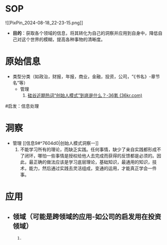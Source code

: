 # SOP

![[PixPin_2024-08-18_22-23-15.png]]

- **目的**：获取各个领域的信息，将其转化为自己的洞察并应用到自身中，降低自己对这个世界的模糊，提高各种事物的清晰度。

# 原始信息

- 类型分类（如政治，财报，年报，商业，金融，投资，公司，“《书名》-章节名”等）
	- 管理
		1. [硅谷近期热词“创始人模式”到底是什么？-36氪 (36kr.com)](https://www.36kr.com/p/2968054591528579)

#启发：信息处理
# 洞察

- 管理 [[信息9#^7604d0|创始人模式洞察一]]
	1. 不能学习所有的理论，而缺乏实践。任何事情，缺少了亲自实践都形成不了闭环，哪怕一些事情是授权给他人去完成而获得的反馈都是必须的。因此，最正确的做法应该是学习底层理论，基础知识，最通用的知识，技术，能力，然后通过实践去灵活组成，变通的运用，才能真正学会一件事。

# 应用

- 领域（可能是跨领域的应用-如公司的启发用在投资领域）
	- 
		1. 

